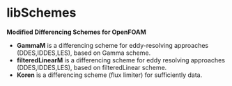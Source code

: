 # libSchemes

**Modified Differencing Schemes for OpenFOAM**

- **GammaM** is a differencing scheme for eddy-resolving approaches (DDES,IDDES,LES), based on Gamma scheme.
- **filteredLinearM** is a differencing scheme for eddy resolving approaches (DDES,IDDES,LES), based on filteredLinear scheme.
- **Koren** is a differencing scheme (flux limiter) for sufficiently data.

